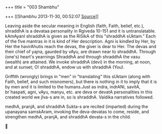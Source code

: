 +++
title = "003 Shambhu"

+++
[[Shambhu	2013-11-30, 00:52:07 [Source](https://groups.google.com/g/samskrita/c/iSgsStsGWoI)]]



Leaving aside the secular meaning in English (faith, Faith, belief, etc.), shraddhA is a devataa personality in Rgiveda 10-151 and it is untranslatable. kAmAyanI shraddhA is given as the RiSikA of this "shraddhA sUktam." Each of the five mantras in it is kind of Her description. Agni is kindled by Her, by Her the havirAhutis reach the devas, the giver is dear to Her. The devas and their chief of yajna, gaurded by vAyu, are drawn near to shraddhA. Through (one's) heart's yearnings ShraddhA and through shraddhA the vasu (wealth) are attained. We invoke shraddhA (devi) in the morning, at noon, and at sunset; O! shraddhA, endow us with shraddhA (You).

  

Griffith (wrongly) brings in "men" in "translating" this sUktam (along with Faith, belief, and such misnomers), but there is nothing in it to imply that it is by men and it is limited to the humans.Just as indra, indrANi, savitA, br\`haspati, agni, vAyu, manyu, etc. are deva or devatA personalities in this created world we jIva-s are in, so is shraddhA. Vaidika narratives followed.

  

medhA, pranjA, and shraddhA Sukta-s are recited (imparted) during the upanayana samskAram, invoking the deva-devatas to come, reside, and strengthen medhA, pranjA, and shraddhA devata-s in the child.



